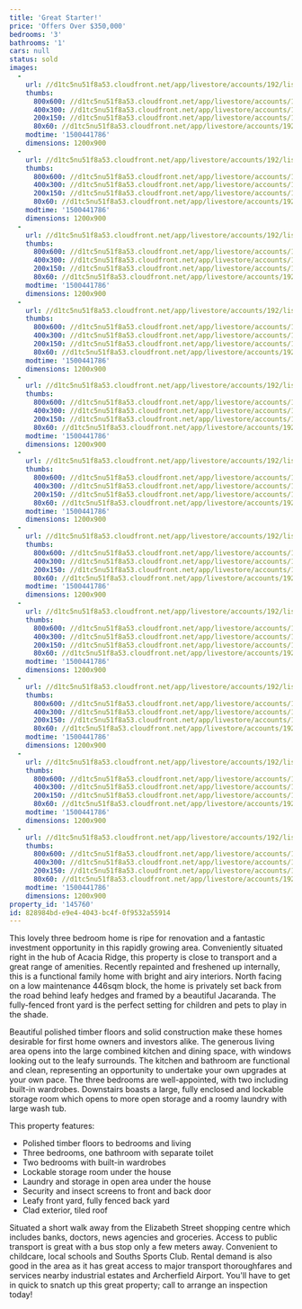 ```yaml
---
title: 'Great Starter!'
price: 'Offers Over $350,000'
bedrooms: '3'
bathrooms: '1'
cars: null
status: sold
images:
  -
    url: //d1tc5nu51f8a53.cloudfront.net/app/livestore/accounts/192/listings/1159602/images/Elizabeth-94A-Front2_5590223381_20170605085522.jpg
    thumbs:
      800x600: //d1tc5nu51f8a53.cloudfront.net/app/livestore/accounts/192/listings/1159602/images/Elizabeth-94A-Front2_5590223381_20170605085522_800x600.jpg
      400x300: //d1tc5nu51f8a53.cloudfront.net/app/livestore/accounts/192/listings/1159602/images/Elizabeth-94A-Front2_5590223381_20170605085522_400x300.jpg
      200x150: //d1tc5nu51f8a53.cloudfront.net/app/livestore/accounts/192/listings/1159602/images/Elizabeth-94A-Front2_5590223381_20170605085522_200x150.jpg
      80x60: //d1tc5nu51f8a53.cloudfront.net/app/livestore/accounts/192/listings/1159602/images/Elizabeth-94A-Front2_5590223381_20170605085522_80x60.jpg
    modtime: '1500441786'
    dimensions: 1200x900
  -
    url: //d1tc5nu51f8a53.cloudfront.net/app/livestore/accounts/192/listings/1159602/images/Elizabeth-94A-Kitche_4168105409_20170605085451.jpg
    thumbs:
      800x600: //d1tc5nu51f8a53.cloudfront.net/app/livestore/accounts/192/listings/1159602/images/Elizabeth-94A-Kitche_4168105409_20170605085451_800x600.jpg
      400x300: //d1tc5nu51f8a53.cloudfront.net/app/livestore/accounts/192/listings/1159602/images/Elizabeth-94A-Kitche_4168105409_20170605085451_400x300.jpg
      200x150: //d1tc5nu51f8a53.cloudfront.net/app/livestore/accounts/192/listings/1159602/images/Elizabeth-94A-Kitche_4168105409_20170605085451_200x150.jpg
      80x60: //d1tc5nu51f8a53.cloudfront.net/app/livestore/accounts/192/listings/1159602/images/Elizabeth-94A-Kitche_4168105409_20170605085451_80x60.jpg
    modtime: '1500441786'
    dimensions: 1200x900
  -
    url: //d1tc5nu51f8a53.cloudfront.net/app/livestore/accounts/192/listings/1159602/images/Elizabeth-94A-Kitche_5043035871_20170605085449.jpg
    thumbs:
      800x600: //d1tc5nu51f8a53.cloudfront.net/app/livestore/accounts/192/listings/1159602/images/Elizabeth-94A-Kitche_5043035871_20170605085449_800x600.jpg
      400x300: //d1tc5nu51f8a53.cloudfront.net/app/livestore/accounts/192/listings/1159602/images/Elizabeth-94A-Kitche_5043035871_20170605085449_400x300.jpg
      200x150: //d1tc5nu51f8a53.cloudfront.net/app/livestore/accounts/192/listings/1159602/images/Elizabeth-94A-Kitche_5043035871_20170605085449_200x150.jpg
      80x60: //d1tc5nu51f8a53.cloudfront.net/app/livestore/accounts/192/listings/1159602/images/Elizabeth-94A-Kitche_5043035871_20170605085449_80x60.jpg
    modtime: '1500441786'
    dimensions: 1200x900
  -
    url: //d1tc5nu51f8a53.cloudfront.net/app/livestore/accounts/192/listings/1159602/images/Elizabeth-94A-Living_9753486445_20170605085445.jpg
    thumbs:
      800x600: //d1tc5nu51f8a53.cloudfront.net/app/livestore/accounts/192/listings/1159602/images/Elizabeth-94A-Living_9753486445_20170605085445_800x600.jpg
      400x300: //d1tc5nu51f8a53.cloudfront.net/app/livestore/accounts/192/listings/1159602/images/Elizabeth-94A-Living_9753486445_20170605085445_400x300.jpg
      200x150: //d1tc5nu51f8a53.cloudfront.net/app/livestore/accounts/192/listings/1159602/images/Elizabeth-94A-Living_9753486445_20170605085445_200x150.jpg
      80x60: //d1tc5nu51f8a53.cloudfront.net/app/livestore/accounts/192/listings/1159602/images/Elizabeth-94A-Living_9753486445_20170605085445_80x60.jpg
    modtime: '1500441786'
    dimensions: 1200x900
  -
    url: //d1tc5nu51f8a53.cloudfront.net/app/livestore/accounts/192/listings/1159602/images/Elizabeth-94A-Living_3645974789_20170605085446.jpg
    thumbs:
      800x600: //d1tc5nu51f8a53.cloudfront.net/app/livestore/accounts/192/listings/1159602/images/Elizabeth-94A-Living_3645974789_20170605085446_800x600.jpg
      400x300: //d1tc5nu51f8a53.cloudfront.net/app/livestore/accounts/192/listings/1159602/images/Elizabeth-94A-Living_3645974789_20170605085446_400x300.jpg
      200x150: //d1tc5nu51f8a53.cloudfront.net/app/livestore/accounts/192/listings/1159602/images/Elizabeth-94A-Living_3645974789_20170605085446_200x150.jpg
      80x60: //d1tc5nu51f8a53.cloudfront.net/app/livestore/accounts/192/listings/1159602/images/Elizabeth-94A-Living_3645974789_20170605085446_80x60.jpg
    modtime: '1500441786'
    dimensions: 1200x900
  -
    url: //d1tc5nu51f8a53.cloudfront.net/app/livestore/accounts/192/listings/1159602/images/Elizabeth-94A-Bedroo_3429395393_20170605085441.jpg
    thumbs:
      800x600: //d1tc5nu51f8a53.cloudfront.net/app/livestore/accounts/192/listings/1159602/images/Elizabeth-94A-Bedroo_3429395393_20170605085441_800x600.jpg
      400x300: //d1tc5nu51f8a53.cloudfront.net/app/livestore/accounts/192/listings/1159602/images/Elizabeth-94A-Bedroo_3429395393_20170605085441_400x300.jpg
      200x150: //d1tc5nu51f8a53.cloudfront.net/app/livestore/accounts/192/listings/1159602/images/Elizabeth-94A-Bedroo_3429395393_20170605085441_200x150.jpg
      80x60: //d1tc5nu51f8a53.cloudfront.net/app/livestore/accounts/192/listings/1159602/images/Elizabeth-94A-Bedroo_3429395393_20170605085441_80x60.jpg
    modtime: '1500441786'
    dimensions: 1200x900
  -
    url: //d1tc5nu51f8a53.cloudfront.net/app/livestore/accounts/192/listings/1159602/images/Elizabeth-94A-Bedroo_3148161284_20170605085436.jpg
    thumbs:
      800x600: //d1tc5nu51f8a53.cloudfront.net/app/livestore/accounts/192/listings/1159602/images/Elizabeth-94A-Bedroo_3148161284_20170605085436_800x600.jpg
      400x300: //d1tc5nu51f8a53.cloudfront.net/app/livestore/accounts/192/listings/1159602/images/Elizabeth-94A-Bedroo_3148161284_20170605085436_400x300.jpg
      200x150: //d1tc5nu51f8a53.cloudfront.net/app/livestore/accounts/192/listings/1159602/images/Elizabeth-94A-Bedroo_3148161284_20170605085436_200x150.jpg
      80x60: //d1tc5nu51f8a53.cloudfront.net/app/livestore/accounts/192/listings/1159602/images/Elizabeth-94A-Bedroo_3148161284_20170605085436_80x60.jpg
    modtime: '1500441786'
    dimensions: 1200x900
  -
    url: //d1tc5nu51f8a53.cloudfront.net/app/livestore/accounts/192/listings/1159602/images/Elizabeth-94A-Bedroo_6465058606_20170605085436.jpg
    thumbs:
      800x600: //d1tc5nu51f8a53.cloudfront.net/app/livestore/accounts/192/listings/1159602/images/Elizabeth-94A-Bedroo_6465058606_20170605085436_800x600.jpg
      400x300: //d1tc5nu51f8a53.cloudfront.net/app/livestore/accounts/192/listings/1159602/images/Elizabeth-94A-Bedroo_6465058606_20170605085436_400x300.jpg
      200x150: //d1tc5nu51f8a53.cloudfront.net/app/livestore/accounts/192/listings/1159602/images/Elizabeth-94A-Bedroo_6465058606_20170605085436_200x150.jpg
      80x60: //d1tc5nu51f8a53.cloudfront.net/app/livestore/accounts/192/listings/1159602/images/Elizabeth-94A-Bedroo_6465058606_20170605085436_80x60.jpg
    modtime: '1500441786'
    dimensions: 1200x900
  -
    url: //d1tc5nu51f8a53.cloudfront.net/app/livestore/accounts/192/listings/1159602/images/Elizabeth-94A-Bathro_3254681867_20170605085441.jpg
    thumbs:
      800x600: //d1tc5nu51f8a53.cloudfront.net/app/livestore/accounts/192/listings/1159602/images/Elizabeth-94A-Bathro_3254681867_20170605085441_800x600.jpg
      400x300: //d1tc5nu51f8a53.cloudfront.net/app/livestore/accounts/192/listings/1159602/images/Elizabeth-94A-Bathro_3254681867_20170605085441_400x300.jpg
      200x150: //d1tc5nu51f8a53.cloudfront.net/app/livestore/accounts/192/listings/1159602/images/Elizabeth-94A-Bathro_3254681867_20170605085441_200x150.jpg
      80x60: //d1tc5nu51f8a53.cloudfront.net/app/livestore/accounts/192/listings/1159602/images/Elizabeth-94A-Bathro_3254681867_20170605085441_80x60.jpg
    modtime: '1500441786'
    dimensions: 1200x900
  -
    url: //d1tc5nu51f8a53.cloudfront.net/app/livestore/accounts/192/listings/1159602/images/Elizabeth-94A-Front-_3245907472_20170605085503.jpg
    thumbs:
      800x600: //d1tc5nu51f8a53.cloudfront.net/app/livestore/accounts/192/listings/1159602/images/Elizabeth-94A-Front-_3245907472_20170605085503_800x600.jpg
      400x300: //d1tc5nu51f8a53.cloudfront.net/app/livestore/accounts/192/listings/1159602/images/Elizabeth-94A-Front-_3245907472_20170605085503_400x300.jpg
      200x150: //d1tc5nu51f8a53.cloudfront.net/app/livestore/accounts/192/listings/1159602/images/Elizabeth-94A-Front-_3245907472_20170605085503_200x150.jpg
      80x60: //d1tc5nu51f8a53.cloudfront.net/app/livestore/accounts/192/listings/1159602/images/Elizabeth-94A-Front-_3245907472_20170605085503_80x60.jpg
    modtime: '1500441786'
    dimensions: 1200x900
  -
    url: //d1tc5nu51f8a53.cloudfront.net/app/livestore/accounts/192/listings/1159602/images/Elizabeth-94A-Front-_8086208571_20170605085512.jpg
    thumbs:
      800x600: //d1tc5nu51f8a53.cloudfront.net/app/livestore/accounts/192/listings/1159602/images/Elizabeth-94A-Front-_8086208571_20170605085512_800x600.jpg
      400x300: //d1tc5nu51f8a53.cloudfront.net/app/livestore/accounts/192/listings/1159602/images/Elizabeth-94A-Front-_8086208571_20170605085512_400x300.jpg
      200x150: //d1tc5nu51f8a53.cloudfront.net/app/livestore/accounts/192/listings/1159602/images/Elizabeth-94A-Front-_8086208571_20170605085512_200x150.jpg
      80x60: //d1tc5nu51f8a53.cloudfront.net/app/livestore/accounts/192/listings/1159602/images/Elizabeth-94A-Front-_8086208571_20170605085512_80x60.jpg
    modtime: '1500441786'
    dimensions: 1200x900
property_id: '145760'
id: 828984bd-e9e4-4043-bc4f-0f9532a55914
---
```

This lovely three bedroom home is ripe for renovation and a fantastic investment opportunity in this rapidly growing area. Conveniently situated right in the hub of Acacia Ridge, this property is close to transport and a great range of amenities. Recently repainted and freshened up internally, this is a functional family home with bright and airy interiors. North facing on a low maintenance 446sqm block, the home is privately set back from the road behind leafy hedges and framed by a beautiful Jacaranda. The fully-fenced front yard is the perfect setting for children and pets to play in the shade. 

Beautiful polished timber floors and solid construction make these homes desirable for first home owners and investors alike. The generous living area opens into the large combined kitchen and dining space, with windows looking out to the leafy surrounds. The kitchen and bathroom are functional and clean, representing an opportunity to undertake your own upgrades at your own pace. The three bedrooms are well-appointed, with two including built-in wardrobes. Downstairs boasts a large, fully enclosed and lockable storage room which opens to more open storage and a roomy laundry with large wash tub. 

This property features:

*  Polished timber floors to bedrooms and living
*  Three bedrooms, one bathroom with separate toilet
*  Two bedrooms with built-in wardrobes
*  Lockable storage room under the house
*  Laundry and storage in open area under the house
*  Security and insect screens to front and back door
*  Leafy front yard, fully fenced back yard
*  Clad exterior, tiled roof

Situated a short walk away from the Elizabeth Street shopping centre which includes banks, doctors, news agencies and groceries. Access to public transport is great with a bus stop only a few meters away. Convenient to childcare, local schools and Souths Sports Club. Rental demand is also good in the area as it has great access to major transport thoroughfares and services nearby industrial estates and Archerfield Airport. You'll have to get in quick to snatch up this great property; call to arrange an inspection today!